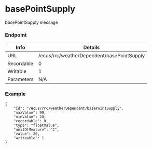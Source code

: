 # basePointSupply

basePointSupply message


### Endpoint

| Info  | Details |
| ------------- | ------------- |
| URL   | /ecus/rrc/weatherDependent/basePointSupply   |
| Recordable   | 0   |
| Writable   | 1   |
| Parameters  | N/A  |

### Example
```
{
    "id": "/ecus/rrc/weatherDependent/basePointSupply",
    "maxValue": 90,
    "minValue": 20,
    "recordable": 0,
    "type": "floatValue",
    "unitOfMeasure": "C",
    "value": 20,
    "writeable": 1
}
```
